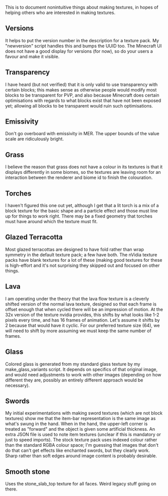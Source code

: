 This is to document nonintuitive things about making textures, in hopes of helping others who are interested in making textures.

## Versions
It helps to put the version number in the description for a texture pack. My "newversion" script handles this and bumps the UUID too. The Minecraft UI does not have a good display for versions (for now), so do your users a favour and make it visible.

## Transparency
I have heard (but not verified) that it is only valid to use transparency with certain blocks; this makes sense as otherwise people would modify most blocks to be transparent for PVP, and also because Minecraft does certain optimisations with regards to what blocks exist that have not been exposed yet; allowing all blocks to be transparent would ruin such optimisations.

## Emissivity
Don't go overboard with emissivity in MER. The upper bounds of the value scale are ridiculously bright.

## Grass
I believe the reason that grass does not have a colour in its textures is that it displays differently in some biomes, so the textures are leaving room for an interaction between the renderer and biome id to finish the colouration.

## Torches
I haven't figured this one out yet, although I get that a lit torch is a mix of a block texture for the basic shape and a particle effect and those must line up for things to work right. There may be a fixed geometry that torches must have around which the texture must fit.

## Glazed Terracotta
Most glazed terracottas are designed to have fold rather than wrap symmetry in the default texture pack; a few have both. The nVidia texture packs have blank textures for a lot of these (making good textures for these is high-effort and it's not surprising they skipped out and focused on other things.

## Lava
I am operating under the theory that the lava flow texture is a cleverly shifted version of the normal lava texture, designed so that each frame is offset enough that when cycled there will be an impression of motion. At the 32x version of the texture nvidia provides, this shifts by what looks like 1-2 pixels every time, and has 16 frames of animation. Let's assume it shifts by 2 because that would have it cyclic. For our preferred texture size (64), we will need to shift by more assuming we must keep the same number of frames.

## Glass
Colored glass is generated from my standard glass texture by my make\_glass\_variants script. It depends on specifics of that original image, and would need adjustments to work with other images (depending on how different they are, possibly an entirely different approach would be necessary).

## Swords
My initial experimentations with making sword textures (which are not block textures) show me that the item-bar representation is the same image as what's swung in the hand. When in the hand, the upper-left corner is treated as "forward" and the object is given some artificial thickness. An extra JSON file is used to note item textures (unclear if this is mandatory or just to speed imports). The stock texture pack uses indexed colour rather than the standard RGBA colour space; I'm guessing that images that don't do that can't get effects like enchanted swords, but they clearly work. Sharp rather than soft edges around image content is probably desirable.

## Smooth stone
Uses the stone\_slab\_top texture for all faces. Weird legacy stuff going on there.
